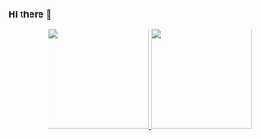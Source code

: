 ### Hi there 👋

<div align="center">
  <a href="https://github.com/forteeight6">
  <img height="180em" src="https://github-readme-stats.vercel.app/api?username=forteeight6&show_icons=true&theme=dark&include_all_commits=true&count_private=true"/>
  <img height="180em" src="https://github-readme-stats.vercel.app/api/top-langs/?username=forteeight6&layout=compact&langs_count=7&theme=dark"/>
</div>
  
